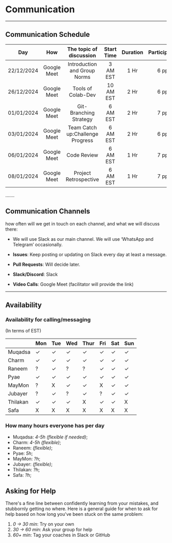 <!--
    this template is for inspiration, feel free to change it however you like!

    Careful! be sure to protect your privacy when filling out this document
        everything you write here will be public
        so share only what you are comfortable sharing online
        you can share the rest in confidence with you group by another channel
-->

# Communication

______________________________________________________________________

## Communication Schedule

| Day | How | The topic of discussion | Start Time | Duration| Participants |
| ----| :---: | :----: | :----: | :----: | :----: |
|22/12/2024|Google Meet|Introduction and Group Norms|3 AM EST|1 Hr|6 ppl|
|26/12/2024|Google Meet|Tools of Colab-Dev|10 AM EST|2 Hr|6 ppl|
|01/01/2024|Google Meet|Git-Branching Strategy|6 AM EST|2 Hr|7 ppl|
|03/01/2024|Google Meet|Team Catch up:Challenge Progress|6 AM EST|2 Hr|6 ppl|
|06/01/2024|Google Meet|Code Review|6 AM EST|1 Hr|7 ppl|
|08/01/2024|Google Meet|Project Retrospective|6 AM EST|1 Hr|7 ppl|

.......

## Communication Channels

how often will we get in touch on each channel, and what we will discuss there:

- We will use Slack as our main channel. We will use ‘WhatsApp and Telegram’ occasionally.

- **Issues**: Keep posting or updating on Slack every day at least a message.
- **Pull Requests**: Will decide later.
- **Slack/Discord**: Slack
- **Video Calls**: Google Meet (facilitator will provide the link)

______________________________________________________________________

## Availability

### Availability for calling/messaging

(In terms of EST)

|          | Mon | Tue | Wed | Thur | Fri | Sat | Sun |
|----------|-----|-----|-----|------|-----|-----|-----|
| Muqadsa  | ✓   | ✓   | ✓  | ✓    | ✓   | ✓   | ✓ |
| Charm    | ✓   | ✓   | ✓  | ✓    | ✓   | ✓   | ✓ |
| Raneem   | ?   | ✓   | ?   | ?    | ✓   | ✓   | ✓ |
| Pyae     | ✓   | ✓   | ✓  | ✓   | ✓   | ✓   | ✓  |
| MayMon   | ?   | X   | ✓   | ✓   | X   | ✓   | ✓  |
| Jubayer  | ?   | ✓   | ?   | ✓   | ?   | ✓   | ✓  |
| Thilakan | ✓   | ✓   | ✓  | X    | ✓   | ✓   | X  |
| Safa     | X   | X   | X   | X    | X   | X   | X   |

### How many hours everyone has per day

- Muqadsa: _4-5h (flexible if needed)_;
- Charm: _4-5h (flexible)_;
- Raneem: _(flexible)_;
- Pyae: _5h_;
- MayMon: _?h_;
- Jubayer: _(flexible)_;
- Thilakan: _?h_;
- Safa: _?h_;

## Asking for Help

There's a fine line between confidently learning from your mistakes, and
stubbornly getting no where. Here is a general guide for when to ask for help
based on how long you've been stuck on the same problem:

1. _0 -> 30 min_: Try on your own
1. _30 -> 60 min_: Ask your group for help
1. _60+ min_: Tag your coaches in Slack or GitHub
